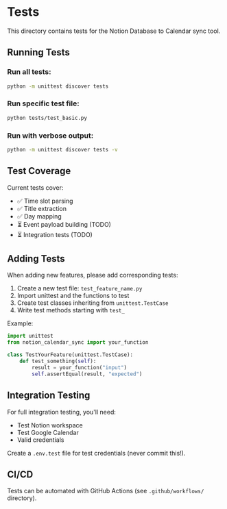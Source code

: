 # Tests

This directory contains tests for the Notion Database to Calendar sync tool.

## Running Tests

### Run all tests:
```bash
python -m unittest discover tests
```

### Run specific test file:
```bash
python tests/test_basic.py
```

### Run with verbose output:
```bash
python -m unittest discover tests -v
```

## Test Coverage

Current tests cover:
- ✅ Time slot parsing
- ✅ Title extraction
- ✅ Day mapping
- ⏳ Event payload building (TODO)
- ⏳ Integration tests (TODO)

## Adding Tests

When adding new features, please add corresponding tests:

1. Create a new test file: `test_feature_name.py`
2. Import unittest and the functions to test
3. Create test classes inheriting from `unittest.TestCase`
4. Write test methods starting with `test_`

Example:
```python
import unittest
from notion_calendar_sync import your_function

class TestYourFeature(unittest.TestCase):
    def test_something(self):
        result = your_function("input")
        self.assertEqual(result, "expected")
```

## Integration Testing

For full integration testing, you'll need:
- Test Notion workspace
- Test Google Calendar
- Valid credentials

Create a `.env.test` file for test credentials (never commit this!).

## CI/CD

Tests can be automated with GitHub Actions (see `.github/workflows/` directory).
